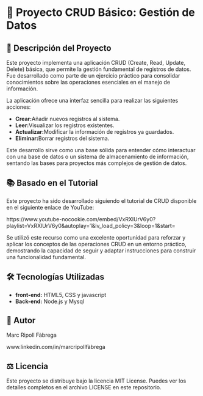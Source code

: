<h1>🚀 Proyecto CRUD Básico: Gestión de Datos</h1>
<h2>📝 Descripción del Proyecto</h2>
<p>Este proyecto implementa una aplicación CRUD (Create, Read, Update, Delete) básica, que permite la gestión fundamental de registros de datos. Fue desarrollado como parte de un ejercicio práctico para consolidar conocimientos sobre las operaciones esenciales en el manejo de información.</p>
<p>La aplicación ofrece una interfaz sencilla para realizar las siguientes acciones:</p>
<ul>
  <li><strong>Crear:</strong>Añadir nuevos registros al sistema.</li>
  <li><strong>Leer:</strong>Visualizar los registros existentes.</li>
    <li><strong>Actualizar:</strong>Modificar la información de registros ya guardados.</li>
  <li><strong>Eliminar:</strong>Borrar registros del sistema.</li>
</ul>
<p>Este desarrollo sirve como una base sólida para entender cómo interactuar con una base de datos o un sistema de almacenamiento de información, sentando las bases para proyectos más complejos de gestión de datos.</p>
<h2>📚 Basado en el Tutorial</h2>
<p>Este proyecto ha sido desarrollado siguiendo el tutorial de CRUD disponible en el siguiente enlace de YouTube:</p>
https://www.youtube-nocookie.com/embed/VxRXlUrV6y0?playlist=VxRXlUrV6y0&autoplay=1&iv_load_policy=3&loop=1&start=
<p>Se utilizó este recurso como una excelente oportunidad para reforzar y aplicar los conceptos de las operaciones CRUD en un entorno práctico, demostrando la capacidad de seguir y adaptar instrucciones para construir una funcionalidad fundamental.</p>

<h2>🛠️ Tecnologías Utilizadas</h2>
<ul>
  <li><strong>front-end:</strong> HTML5, CSS y javascript </li>
  <li><strong>Back-end:</strong> Node.js y Mysql </li>
</ul>
<h2>👤 Autor</h2>
<p>Marc Ripoll Fàbrega</p>
www.linkedin.com/in/marcripollfàbrega

<h2>⚖️ Licencia</h2>
<p>Este proyecto se distribuye bajo la licencia MIT License. Puedes ver los detalles completos en el archivo LICENSE en este repositorio.</p>

